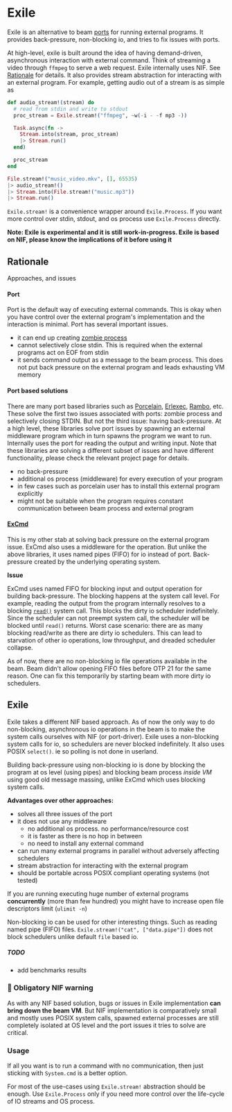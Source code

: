 # Exile

Exile is an alternative to beam [ports](https://hexdocs.pm/elixir/Port.html) for running external programs. It provides back-pressure, non-blocking io, and tries to fix issues with ports.

At high-level, exile is built around the idea of having demand-driven, asynchronous interaction with external command. Think of streaming a video through `ffmpeg` to serve a web request. Exile internally uses NIF. See [Rationale](#rationale) for details. It also provides stream abstraction for interacting with an external program. For example, getting audio out of a stream is as simple as
``` elixir
def audio_stream!(stream) do
  # read from stdin and write to stdout
  proc_stream = Exile.stream!("ffmpeg", ~w(-i - -f mp3 -))

  Task.async(fn ->
    Stream.into(stream, proc_stream)
    |> Stream.run()
  end)

  proc_stream
end

File.stream!("music_video.mkv", [], 65535)
|> audio_stream!()
|> Stream.into(File.stream!("music.mp3"))
|> Stream.run()
```

`Exile.stream!` is a convenience wrapper around `Exile.Process`. If you want more control over stdin, stdout, and os process use `Exile.Process` directly.

**Note: Exile is experimental and it is still work-in-progress. Exile is based on NIF, please know the implications of it before using it**

## Rationale

Approaches, and issues

#### Port

Port is the default way of executing external commands. This is okay when you have control over the external program's implementation and the interaction is minimal. Port has several important issues.

* it can end up creating [zombie process](https://hexdocs.pm/elixir/Port.html#module-zombie-operating-system-processes)
* cannot selectively close stdin. This is required when the external programs act on EOF from stdin
* it sends command output as a message to the beam process. This does not put back pressure on the external program and leads exhausting VM memory

#### Port based solutions

There are many port based libraries such as [Porcelain](https://github.com/alco/porcelain/), [Erlexec](https://github.com/saleyn/erlexec), [Rambo](https://github.com/jayjun/rambo), etc. These solve the first two issues associated with ports: zombie process and selectively closing STDIN. But not the third issue: having back-pressure. At a high level, these libraries solve port issues by spawning an external middleware program which in turn spawns the program we want to run. Internally uses the port for reading the output and writing input. Note that these libraries are solving a different subset of issues and have different functionality, please check the relevant project page for details.

* no back-pressure
* additional os process (middleware) for every execution of your program
* in few cases such as porcelain user has to install this external program explicitly
* might not be suitable when the program requires constant communication between beam process and external program

#### [ExCmd](https://github.com/akash-akya/ex_cmd)

This is my other stab at solving back pressure on the external program issue. ExCmd also uses a middleware for the operation. But unlike the above libraries, it uses named pipes (FIFO) for io instead of port. Back-pressure created by the underlying operating system.

__Issue__

ExCmd uses named FIFO for blocking input and output operation for building back-pressure. The blocking happens at the system call level. For example, reading the output from the program internally resolves to a blocking [`read()`](http://man7.org/linux/man-pages/man2/read.2.html) system call. This blocks the dirty io scheduler indefinitely. Since the scheduler can not preempt system call, the scheduler will be blocked until `read()` returns. Worst case scenario: there are as many blocking read/write as there are dirty io schedulers. This can lead to starvation of other io operations, low throughput, and dreaded scheduler collapse.

As of now, there are no non-blocking io file operations available in the beam. Beam didn't allow opening FIFO files before OTP 21 for the same reason. One can fix this temporarily by starting beam with more dirty io schedulers.

## Exile

Exile takes a different NIF based approach. As of now the only way to do non-blocking, asynchronous io operations in the beam is to make the system calls ourselves with NIF (or port-driver). Exile uses a non-blocking system calls for io, so schedulers are never blocked indefinitely. It also uses POSIX `select()`. ie so polling is not done in userland.

Building back-pressure using non-blocking io is done by blocking the program at os level (using pipes) and blocking beam process *inside VM* using good old message massing, unlike ExCmd which uses blocking system calls.

**Advantages over other approaches:**

* solves all three issues of the port
* it does not use any middleware
  * no additional os process. no performance/resource cost
  * it is faster as there is no hop in between
  * no need to install any external command
* can run many external programs in parallel without adversely affecting schedulers
* stream abstraction for interacting with the external program
* should be portable across POSIX compliant operating systems (not tested)

If you are running executing huge number of external programs **concurrently** (more than few hundred) you might have to increase open file descriptors limit (`ulimit -n`)

Non-blocking io can be used for other interesting things. Such as reading named pipe (FIFO) files. `Exile.stream!("cat", ["data.pipe"])` does not block schedulers unlike default `file` based io.

##### TODO
* add benchmarks results


### 🚨 Obligatory NIF warning

As with any NIF based solution, bugs or issues in Exile implementation **can bring down the beam VM**. But NIF implementation is comparatively small and mostly uses POSIX system calls, spawned external processes are still completely isolated at OS level and the port issues it tries to solve are critical.


### Usage
If all you want is to run a command with no communication, then just sticking with `System.cmd` is a better option.

For most of the use-cases using `Exile.stream!` abstraction should be enough. Use `Exile.Process` only if you need more control over the life-cycle of IO streams and OS process.
